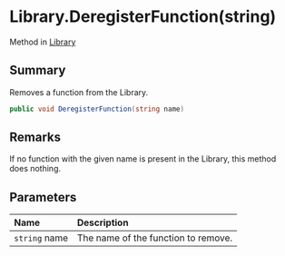 # Library.DeregisterFunction(string)

Method in [Library](api/csharp/yarn.library.md)

## Summary


Removes a function from the Library.


```csharp
public void DeregisterFunction(string name)
```

## Remarks


If no function with the given name is present in the Library,
this method does nothing.


## Parameters

|Name|Description|
|:---|:---|
|`string` name|The name of the function to remove.|


